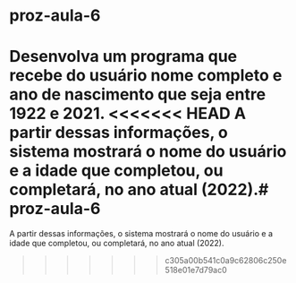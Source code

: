 # proz-aula-6
Desenvolva um programa que recebe do usuário nome completo e ano de nascimento que seja entre 1922 e 2021.
<<<<<<< HEAD
A partir dessas informações, o sistema mostrará o nome do usuário e a idade que completou, ou completará, no ano atual (2022).# proz-aula-6
=======
A partir dessas informações, o sistema mostrará o nome do usuário e a idade que completou, ou completará, no ano atual (2022).
>>>>>>> c305a00b541c0a9c62806c250e518e01e7d79ac0
